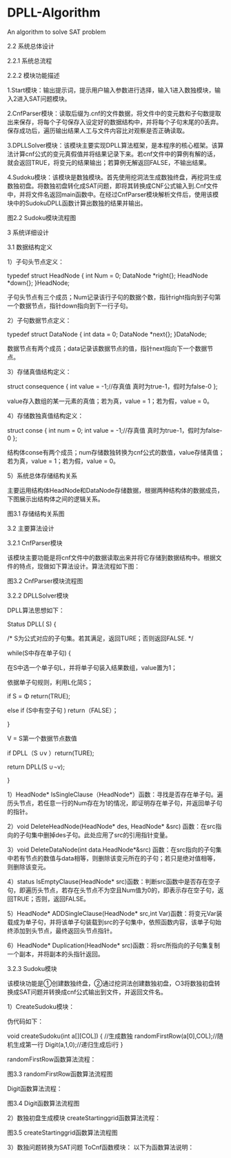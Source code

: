 # DPLL-Algorithm
An algorithm to solve SAT problem


2.2 系统总体设计

2.2.1 系统总流程
 
2.2.2 模块功能描述

1.Start模块：输出提示词，提示用户输入参数进行选择，输入1进入数独模块，输入2进入SAT问题模块。

2.CnfParser模块：读取后缀为.cnf的文件数据，将文件中的变元数和子句数提取出来保存，将每个子句保存入设定好的数据结构中，并将每个子句末尾的0丢弃。保存成功后，遍历输出结果人工与文件内容比对观察是否正确读取。

3.DPLLSolver模块：该模块主要实现DPLL算法框架，是本程序的核心框架。该算法计算cnf公式的变元真假值并将结果记录下来。若cnf文件中的算例有解的话，就会返回TRUE，将变元的结果输出；若算例无解返回FALSE，不输出结果。

4.Sudoku模块：该模块是数独模块。首先使用挖洞法生成数独终盘，再挖洞生成数独初盘。将数独初盘转化成SAT问题，即将其转换成CNF公式输入到.Cnf文件中，并将文件名返回main函数中。在经过CnfParser模块解析文件后，使用该模块中的SudokuDPLL函数计算出数独的结果并输出。
 
图2.2 Sudoku模块流程图
 

3 系统详细设计

3.1 数据结构定义

1）子句头节点定义：

typedef struct HeadNode {
    int Num = 0;
    DataNode *right{};
    HeadNode *down{};
}HeadNode;

子句头节点有三个成员；Num记录该行子句的数据个数，指针right指向到子句第一个数据节点，指针down指向到下一行子句。

2）子句数据节点定义：

typedef struct DataNode {
    int data = 0;
    DataNode *next{};
}DataNode;

数据节点有两个成员；data记录该数据节点的值，指针next指向下一个数据节点。

3）存储真值结构定义：

struct consequence {
    int value = -1;//存真值 真时为true-1，假时为false-0
};

value存入数组的某一元素的真值；若为真，value = 1；若为假，value = 0。

4）存储数独真值结构定义：

struct conse {
    int num = 0;
    int value = -1;//存真值 真时为true-1，假时为false-0
};

结构体conse有两个成员；num存储数独转换为cnf公式的数值，value存储真值；若为真，value = 1；若为假，value = 0。

5）系统总体存储结构关系

主要运用结构体HeadNode和DataNode存储数据，根据两种结构体的数据成员，下图展示出结构体之间的逻辑关系。
 
图3.1 存储结构关系图

3.2 主要算法设计

3.2.1 CnfParser模块

该模块主要功能是将cnf文件中的数据读取出来并将它存储到数据结构中。根据文件的特点，现做如下算法设计。算法流程如下图：
 
图3.2 CnfParser模块流程图

3.2.2 DPLLSolver模块

DPLL算法思想如下：

Status DPLL( S) {

/* S为公式对应的子句集。若其满足，返回TURE；否则返回FALSE. */

while(S中存在单子句) { 

在S中选一个单子句L，并将单子句装入结果数组，value置为1；

依据单子句规则，利用L化简S；

if S = Φ return(TRUE);

else if (S中有空子句 ) return（FALSE）；

}

V = S第一个数据节点数值

if DPLL（S ∪v ）return(TURE);

return DPLL(S ∪¬v);

}

1）HeadNode*  IsSingleClause（HeadNode*）函数：寻找是否存在单子句。遍历头节点，若任意一行的Num存在为1的情况，即证明存在单子句，并返回单子句的指针。

2）void DeleteHeadNode(HeadNode* des, HeadNode* &src) 函数：在src指向的子句集中删掉des子句。此处应用了src的引用指针变量。

3）void DeleteDataNode(int data.HeadNode*&src) 函数：在src指向的子句集中若有节点的数值与data相等，则删除该变元所在的子句；若只是绝对值相等，则删除该变元。

4）status IsEmptyClause(HeadNode* src)函数：判断src函数中是否存在空子句，即遍历头节点，若存在头节点不为空且Num值为0的，即表示存在空子句，返回TRUE；否则，返回FALSE。

5）HeadNode* ADDSingleClause(HeadNode* src,int Var)函数：将变元Var装载成为单子句，并将该单子句装载到src的子句集中，依照函数内容，该单子句始终添加到头节点，最终返回头节点指针。

6）HeadNode* Duplication(HeadNode* src)函数：将src所指向的子句集复制一个副本，并将副本的头指针返回。

3.2.3 Sudoku模块

该模块功能是①创建数独终盘，②通过挖洞法创建数独初盘，○3将数独初盘转换成SAT问题并转换成cnf公式输出到文件，并返回文件名。

1）CreateSudoku模块：

伪代码如下：

void createSudoku(int a[][COL]) { //生成数独
    randomFirstRow(a[0],COL);//随机生成第一行
    Digit(a,1,0);//递归生成后i行
}

randomFirstRow函数算法流程：
 
图3.3 randomFirstRow函数算法流程图

Digit函数算法流程：
 
图3.4 Digit函数算法流程图

2）数独初盘生成模块
createStartinggrid函数算法流程：
 
图3.5 createStartinggrid函数算法流程图

3）数独问题转换为SAT问题
ToCnf函数模块：
以下为函数算法说明：
